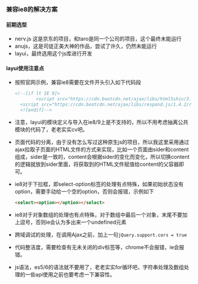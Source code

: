 ### 兼容ie8的解决方案

#### 前期选型

- nerv.js 这是京东的项目，和taro是同一个公司的项目，这个最终未能运行
- anujs，这是司徒正美大神的作品，尝试了许久，仍然未能运行
- layui，最终选用这个js库进行开发

#### layui使用注意点

- 按照官网示例，兼容ie8需要在文件开头引入如下代码段

  ```xml
  <!--[if lt IE 9]>
          <script src="https://cdn.bootcdn.net/ajax/libs/html5shiv/3.7.3/html5shiv.min.js"></script>
  	<script src="https://cdn.bootcdn.net/ajax/libs/respond.js/1.4.2/respond.min.js"></script>
  	<![endif]-->
  ```

- 注意，layui的模块定义与导入在ie8/9上是不支持的，所以不用考虑抽离公共模块的代码了，老老实实cv吧。

- 页面代码的分离，由于没有怎么写过这种原生js的项目，所以我这里采用通过ajax拉取子页面的HTML文件的方式来实现，比如一个页面由sider和content组成，sider是一致的，content会根据sider的变化而变化，所以切换content的逻辑就放到sider里面，将获取到的HTML文件赋值给content的父容器即可。

- ie8对于下拉框，即select-option标签的处理有点特殊，如果初始状态没有option，需要手动给一个空的option，否则会报错，示例如下

  ```html
  <select><option></option></select>
  ```

- ie8对于对象数组的处理也有点特殊，对于数组中最后一个对象，末尾不要加上逗号，否则ie会认为多出来一个undefined元素
- 跨域调试的处理，在调用Ajax之前，加上一句`jQuery.support.cors = true`
- 代码整洁度，需要检查有无未关闭的div标签等，chrome不会报错，ie会报错。
- js语法，es5/6的语法就不要用了，老老实实for循环吧，字符串处理及数组处理的一些api使用之前也要考虑一下兼容性。